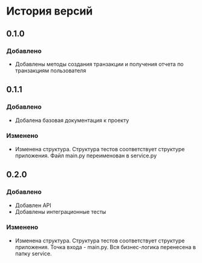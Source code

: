 # История версий

## 0.1.0
### Добавлено
- Добавлены методы создания транзакции и получения отчета по транзакциям пользователя

## 0.1.1
### Добавлено
- Добалена базовая документация к проекту
### Изменено
- Изменена структура. Структура тестов соответствует структуре приложения. Файл main.py переименован в service.py

## 0.2.0
### Добавлено
- Добавлен API
- Добавлены интеграционные тесты
### Изменено
- Изменена структура. Структура тестов соответствует структуре приложения. Точка входа - main.py. Вся бизнес-логика перенесена в папку service.
